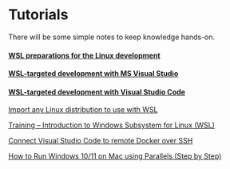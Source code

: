 # Tutorials
There will be some simple notes to keep knowledge hands-on.

#### [WSL preparations for the Linux development](WSL/Readme.md)

#### [WSL-targeted development with MS Visual Studio](WSL-VSWin/Readme.md)

#### [WSL-targeted development with Visual Studio Code](WSL-VSCode/Readme.md)


[Import any Linux distribution to use with WSL](https://learn.microsoft.com/en-us/windows/wsl/use-custom-distro)

[Training – Introduction to Windows Subsystem for Linux (WSL)](https://learn.microsoft.com/en-us/training/modules/wsl-introduction/?source=recommendations)



[Connect Visual Studio Code to remote Docker over SSH](https://code.visualstudio.com/docs/containers/ssh)


[How to Run Windows 10/11 on Mac using Parallels (Step by Step)](https://www.youtube.com/watch?v=Qk2n1nwMvmk)

